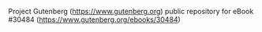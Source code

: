 Project Gutenberg (https://www.gutenberg.org) public repository for eBook #30484 (https://www.gutenberg.org/ebooks/30484)
